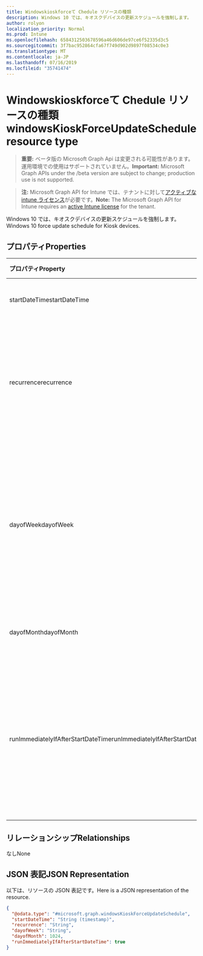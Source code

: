 ```yaml
---
title: Windowskioskforceて Chedule リソースの種類
description: Windows 10 では、キオスクデバイスの更新スケジュールを強制します。
author: rolyon
localization_priority: Normal
ms.prod: Intune
ms.openlocfilehash: 6584312503678596a46d606de97ce6f52335d3c5
ms.sourcegitcommit: 3f7bac952864cfa67f749d902d9897f08534c0e3
ms.translationtype: MT
ms.contentlocale: ja-JP
ms.lasthandoff: 07/16/2019
ms.locfileid: "35741474"
---
```

# <a name="windowskioskforceupdateschedule-resource-type"></a><span data-ttu-id="e8c01-103">Windowskioskforceて Chedule リソースの種類</span><span class="sxs-lookup"><span data-stu-id="e8c01-103">windowsKioskForceUpdateSchedule resource type</span></span>

> <span data-ttu-id="e8c01-104">**重要:** ベータ版の Microsoft Graph Api は変更される可能性があります。運用環境での使用はサポートされていません。</span><span class="sxs-lookup"><span data-stu-id="e8c01-104">**Important:** Microsoft Graph APIs under the /beta version are subject to change; production use is not supported.</span></span>

> <span data-ttu-id="e8c01-105">**注:** Microsoft Graph API for Intune では、テナントに対して[アクティブな intune ライセンス](https://go.microsoft.com/fwlink/?linkid=839381)が必要です。</span><span class="sxs-lookup"><span data-stu-id="e8c01-105">**Note:** The Microsoft Graph API for Intune requires an [active Intune license](https://go.microsoft.com/fwlink/?linkid=839381) for the tenant.</span></span>

<span data-ttu-id="e8c01-106">Windows 10 では、キオスクデバイスの更新スケジュールを強制します。</span><span class="sxs-lookup"><span data-stu-id="e8c01-106">Windows 10 force update schedule for Kiosk devices.</span></span>

## <a name="properties"></a><span data-ttu-id="e8c01-107">プロパティ</span><span class="sxs-lookup"><span data-stu-id="e8c01-107">Properties</span></span>
|<span data-ttu-id="e8c01-108">プロパティ</span><span class="sxs-lookup"><span data-stu-id="e8c01-108">Property</span></span>|<span data-ttu-id="e8c01-109">型</span><span class="sxs-lookup"><span data-stu-id="e8c01-109">Type</span></span>|<span data-ttu-id="e8c01-110">説明</span><span class="sxs-lookup"><span data-stu-id="e8c01-110">Description</span></span>|
|:---|:---|:---|
|<span data-ttu-id="e8c01-111">startDateTime</span><span class="sxs-lookup"><span data-stu-id="e8c01-111">startDateTime</span></span>|<span data-ttu-id="e8c01-112">DateTimeOffset</span><span class="sxs-lookup"><span data-stu-id="e8c01-112">DateTimeOffset</span></span>|<span data-ttu-id="e8c01-113">強制再起動の開始時刻。</span><span class="sxs-lookup"><span data-stu-id="e8c01-113">The start time for the force restart.</span></span>|
|<span data-ttu-id="e8c01-114">recurrence</span><span class="sxs-lookup"><span data-stu-id="e8c01-114">recurrence</span></span>|[<span data-ttu-id="e8c01-115">windows10AppsUpdateRecurrence</span><span class="sxs-lookup"><span data-stu-id="e8c01-115">windows10AppsUpdateRecurrence</span></span>](../resources/intune-deviceconfig-windows10appsupdaterecurrence.md)|<span data-ttu-id="e8c01-116">定期的なスケジュール。</span><span class="sxs-lookup"><span data-stu-id="e8c01-116">Recurrence schedule.</span></span> <span data-ttu-id="e8c01-117">使用可能な値は、`none`、`daily`、`weekly`、`monthly` です。</span><span class="sxs-lookup"><span data-stu-id="e8c01-117">Possible values are: `none`, `daily`, `weekly`, `monthly`.</span></span>|
|<span data-ttu-id="e8c01-118">dayofWeek</span><span class="sxs-lookup"><span data-stu-id="e8c01-118">dayofWeek</span></span>|[<span data-ttu-id="e8c01-119">dayOfWeek</span><span class="sxs-lookup"><span data-stu-id="e8c01-119">dayOfWeek</span></span>](../resources/intune-deviceconfig-dayofweek.md)|<span data-ttu-id="e8c01-120">曜日。</span><span class="sxs-lookup"><span data-stu-id="e8c01-120">Day of week.</span></span> <span data-ttu-id="e8c01-121">可能な値は、`sunday`、`monday`、`tuesday`、`wednesday`、`thursday`、`friday`、`saturday` です。</span><span class="sxs-lookup"><span data-stu-id="e8c01-121">Possible values are: `sunday`, `monday`, `tuesday`, `wednesday`, `thursday`, `friday`, `saturday`.</span></span>|
|<span data-ttu-id="e8c01-122">dayofMonth</span><span class="sxs-lookup"><span data-stu-id="e8c01-122">dayofMonth</span></span>|<span data-ttu-id="e8c01-123">Int32</span><span class="sxs-lookup"><span data-stu-id="e8c01-123">Int32</span></span>|<span data-ttu-id="e8c01-124">月の日付。</span><span class="sxs-lookup"><span data-stu-id="e8c01-124">Day of month.</span></span> <span data-ttu-id="e8c01-125">有効な値は1から31までです</span><span class="sxs-lookup"><span data-stu-id="e8c01-125">Valid values 1 to 31</span></span>|
|<span data-ttu-id="e8c01-126">runImmediatelyIfAfterStartDateTime</span><span class="sxs-lookup"><span data-stu-id="e8c01-126">runImmediatelyIfAfterStartDateTime</span></span>|<span data-ttu-id="e8c01-127">Boolean</span><span class="sxs-lookup"><span data-stu-id="e8c01-127">Boolean</span></span>|<span data-ttu-id="e8c01-128">True の場合は、StartDateTime が過去の場合はすぐにタスクを実行します。それ以外の場合は、次の定期的なパターンが実行されます。</span><span class="sxs-lookup"><span data-stu-id="e8c01-128">If true, runs the task immediately if StartDateTime is in the past, else, runs at the next recurrence.</span></span>|

## <a name="relationships"></a><span data-ttu-id="e8c01-129">リレーションシップ</span><span class="sxs-lookup"><span data-stu-id="e8c01-129">Relationships</span></span>
<span data-ttu-id="e8c01-130">なし</span><span class="sxs-lookup"><span data-stu-id="e8c01-130">None</span></span>

## <a name="json-representation"></a><span data-ttu-id="e8c01-131">JSON 表記</span><span class="sxs-lookup"><span data-stu-id="e8c01-131">JSON Representation</span></span>
<span data-ttu-id="e8c01-132">以下は、リソースの JSON 表記です。</span><span class="sxs-lookup"><span data-stu-id="e8c01-132">Here is a JSON representation of the resource.</span></span>
<!-- {
  "blockType": "resource",
  "@odata.type": "microsoft.graph.windowsKioskForceUpdateSchedule"
}
-->
``` json
{
  "@odata.type": "#microsoft.graph.windowsKioskForceUpdateSchedule",
  "startDateTime": "String (timestamp)",
  "recurrence": "String",
  "dayofWeek": "String",
  "dayofMonth": 1024,
  "runImmediatelyIfAfterStartDateTime": true
}
```






